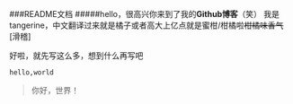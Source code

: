 ###README文档
#####hello，很高兴你来到了我的**Github博客**（笑）
我是tangerine，中文翻译过来就是橘子或者高大上亿点就是蜜柑/柑橘啦~~柑橘味香气~~[滑稽]

好啦，就先写这么多，想到什么再写吧

`hello,world`
>你好，世界！